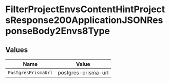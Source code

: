 # FilterProjectEnvsContentHintProjectsResponse200ApplicationJSONResponseBody2Envs8Type


## Values

| Name                | Value               |
| ------------------- | ------------------- |
| `PostgresPrismaUrl` | postgres-prisma-url |